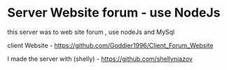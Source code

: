 # Server Website forum - use NodeJs

this server was to web site forum , use nodeJs and MySql 

client Website - https://github.com/Goddier1996/Client_Forum_Website

I made the server with (shelly) - https://github.com/shellyniazov 

